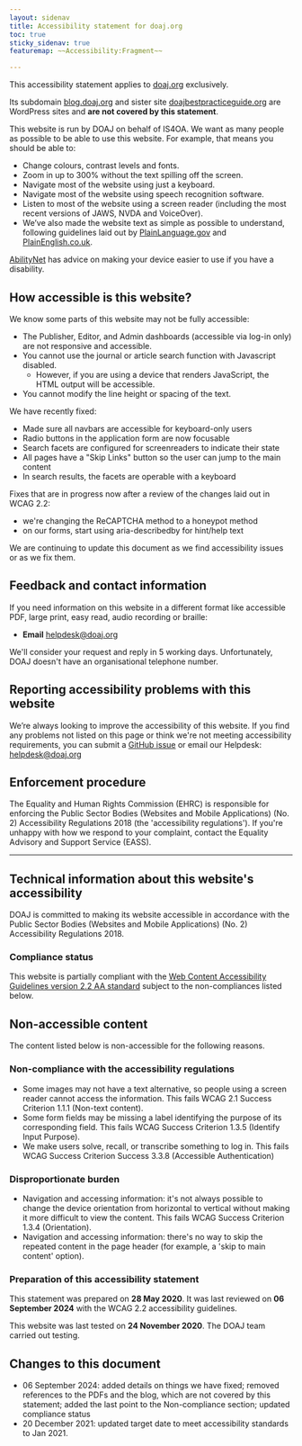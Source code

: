 ```yaml
---
layout: sidenav
title: Accessibility statement for doaj.org
toc: true
sticky_sidenav: true
featuremap: ~~Accessibility:Fragment~~

---
```


This accessibility statement applies to [doaj.org](https://doaj.org) exclusively.

Its subdomain [blog.doaj.org](https://blog.doaj.org) and sister site [doajbestpracticeguide.org](https://www.doajbestpracticeguide.org) are WordPress sites and **are not covered by this statement**.

This website is run by DOAJ on behalf of IS4OA. We want as many people as possible to be able to use this website. For example, that means you should be able to:

- Change colours, contrast levels and fonts.
- Zoom in up to 300% without the text spilling off the screen.
- Navigate most of the website using just a keyboard.
- Navigate most of the website using speech recognition software.
- Listen to most of the website using a screen reader (including the most recent versions of JAWS, NVDA and VoiceOver).
- We’ve also made the website text as simple as possible to understand, following guidelines laid out by [PlainLanguage.gov](https://www.plainlanguage.gov) and [PlainEnglish.co.uk](https://www.plainenglish.co.uk).

[AbilityNet](https://abilitynet.org.uk/) has advice on making your device easier to use if you have a disability.

## How accessible is this website?

We know some parts of this website may not be fully accessible:

- The Publisher, Editor, and Admin dashboards (accessible via log-in only) are not responsive and accessible.
- You cannot use the journal or article search function with Javascript disabled.
  - However, if you are using a device that renders JavaScript, the HTML output will be accessible.
- You cannot modify the line height or spacing of the text.

We have recently fixed:

- Made sure all navbars are accessible for keyboard-only users
- Radio buttons in the application form are now focusable
- Search facets are configured for screenreaders to indicate their state
- All pages have a "Skip Links" button so the user can jump to the main content
- In search results, the facets are operable with a keyboard

Fixes that are in progress now after a review of the changes laid out in WCAG 2.2:

- we're changing the ReCAPTCHA method to a honeypot method
- on our forms, start using aria-describedby for hint/help text

We are continuing to update this document as we find accessibility issues or as we fix them.

## Feedback and contact information

If you need information on this website in a different format like accessible PDF, large print, easy read, audio recording or braille:

- **Email** [helpdesk@doaj.org](mailto:helpdesk@doaj.org)  

We'll consider your request and reply in 5 working days. Unfortunately, DOAJ doesn't have an organisational telephone number. 

## Reporting accessibility problems with this website

We’re always looking to improve the accessibility of this website. If you find any problems not listed on this page or think we're not meeting accessibility requirements, you can submit a [GitHub issue](https://github.com/DOAJ/doaj/issues/new/choose) or email our Helpdesk: [helpdesk@doaj.org](mailto:helpdesk@doaj.org)

## Enforcement procedure

The Equality and Human Rights Commission (EHRC) is responsible for enforcing the Public Sector Bodies (Websites and Mobile Applications) (No. 2) Accessibility Regulations 2018 (the 'accessibility regulations'). If you're unhappy with how we respond to your complaint, contact the Equality Advisory and Support Service (EASS).

---

## Technical information about this website's accessibility

DOAJ is committed to making its website accessible in accordance with the Public Sector Bodies (Websites and Mobile Applications) (No. 2) Accessibility Regulations 2018.

### Compliance status

This website is partially compliant with the [Web Content Accessibility Guidelines version 2.2 AA standard](https://www.w3.org/TR/WCAG22/) subject to the non-compliances listed below.

## Non-accessible content

The content listed below is non-accessible for the following reasons.

### Non-compliance with the accessibility regulations

- Some images may not have a text alternative, so people using a screen reader cannot access the information. This fails WCAG 2.1 Success Criterion 1.1.1 (Non-text content).
- Some form fields may be missing a label identifying the purpose of its corresponding field. This fails WCAG Success Criterion 1.3.5 (Identify Input Purpose).
- We make users solve, recall, or transcribe something to log in. This fails WCAG Success Criterion Success 3.3.8 (Accessible Authentication)

### Disproportionate burden

- Navigation and accessing information: it's not always possible to change the device orientation from horizontal to vertical without making it more difficult to view the content. This fails WCAG Success Criterion 1.3.4 (Orientation).
- Navigation and accessing information: there's no way to skip the repeated content in the page header (for example, a 'skip to main content' option).

### Preparation of this accessibility statement

This statement was prepared on **28 May 2020**. It was last reviewed on **06 September 2024** with the WCAG 2.2 accessibility guidelines.

This website was last tested on **24 November 2020**. The DOAJ team carried out testing.

## Changes to this document 

- 06 September 2024: added details on things we have fixed; removed references to the PDFs and the blog, which are not covered by this statement; added the last point to the Non-compliance section; updated compliance status
- 20 December 2021: updated target date to meet accessibility standards to Jan 2021. 
